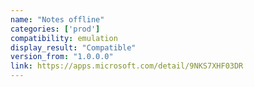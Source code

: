 ```yaml
---
name: "Notes offline"
categories: ['prod']
compatibility: emulation
display_result: "Compatible"
version_from: "1.0.0.0"
link: https://apps.microsoft.com/detail/9NKS7XHF03DR
---
```

